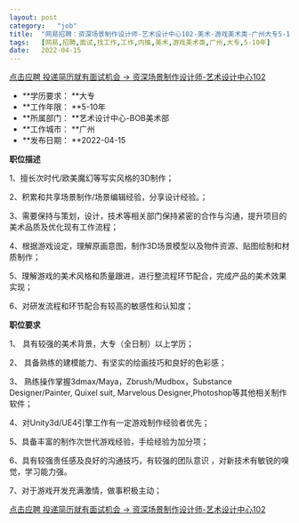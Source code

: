 ```yaml
---
layout:	post
category:	"job"
title:	"网易招聘：资深场景制作设计师-艺术设计中心102-美术-游戏美术类-广州大专5-10年"
tags:	[网易,招聘,面试,找工作,工作,内推,美术,游戏美术类,广州,大专,5-10年]
date:	2022-04-15
---
```


[点击应聘 投递简历就有面试机会 ->  资深场景制作设计师-艺术设计中心102](http://mobile.bole.netease.com/bole/boleDetail?id=32136&employeeId=346f03c3cda5f04c&key=all)



- **学历要求： **大专
- **工作年限： **5-10年
- **所属部门： **艺术设计中心-BOB美术部
- **工作城市： **广州
- **发布日期： **2022-04-15



**职位描述**

1、擅长次时代/欧美魔幻等写实风格的3D制作；

2、积累和共享场景制作/场景编辑经验，分享设计经验。；

3、需要保持与策划，设计，技术等相关部门保持紧密的合作与沟通，提升项目的美术品质及优化现有工作流程；

4、根据游戏设定，理解原画意图，制作3D场景模型以及物件资源、贴图绘制和材质制作；

5、理解游戏的美术风格和质量跟进，进行整流程环节配合，完成产品的美术效果实现；

6、对研发流程和环节配合有较高的敏感性和认知度；









**职位要求**

1、 具有较强的美术背景，大专（全日制）以上学历；

2、 具备熟练的建模能力、有坚实的绘画技巧和良好的色彩感；

3、 熟练操作掌握3dmax/Maya，Zbrush/Mudbox，Substance Designer/Painter, Quixel suit, Marvelous Designer,Photoshop等其他相关制作软件；

4、对Unity3d/UE4引擎工作有一定游戏制作经验者优先；

5、具备丰富的制作次世代游戏经验，手绘经验为加分项；

6、具有较强责任感及良好的沟通技巧，有较强的团队意识 ，对新技术有敏锐的嗅觉，学习能力强。

7、对于游戏开发充满激情，做事积极主动；



[点击应聘 投递简历就有面试机会 ->  资深场景制作设计师-艺术设计中心102](http://mobile.bole.netease.com/bole/boleDetail?id=32136&employeeId=346f03c3cda5f04c&key=all)